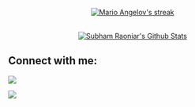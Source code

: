 <p align="center">
    <a href="https://github.com/MarioAngelov2/github-readme-streak-stats">
        <img title="🔥 Get streak stats for your profile at git.io/streak-stats" alt="Mario Angelov's streak" src="https://github-readme-streak-stats.herokuapp.com/?user=MarioAngelov2&theme=black-ice&hide_border=true&stroke=0000&background=060A0CD0"/>
    </a>
</p> 



<p align="center">
  <br/> 
    <a href="https://github.com/MarioAngelov2/github-readme-stats"><img alt="Subham Raoniar's Github Stats" src="https://github-readme-stats.vercel.app/api?username=MarioAngelov2&show_icons=true&count_private=true&theme=react&hide_border=true&bg_color=0D1117" /></a>

<p align="center">

## Connect with me:
<p align="left">

<a href = "https://www.linkedin.com/in/mario-angelov-b765ab1ab/"><img src="https://img.icons8.com/fluent/48/000000/linkedin.png"/></a>
</p>


<a href="https://github.com/Meghna-DAS/github-profile-views-counter">
    <img src="https://komarev.com/ghpvc/?username=MarioAngelov2">
</a>
